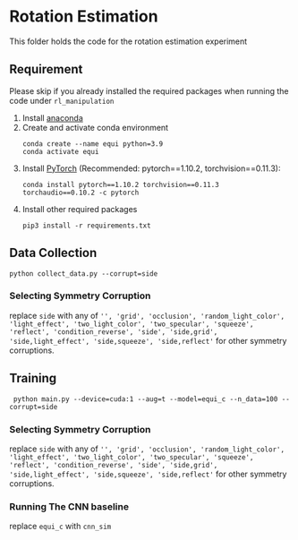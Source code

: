 # Rotation Estimation
This folder holds the code for the rotation estimation experiment
## Requirement
Please skip if you already installed the required packages when running the code under `rl_manipulation`
1. Install [anaconda](https://docs.conda.io/projects/conda/en/latest/user-guide/install/)
1. Create and activate conda environment
    ```
    conda create --name equi python=3.9
    conda activate equi
    ```
1. Install [PyTorch](https://pytorch.org/) (Recommended: pytorch==1.10.2, torchvision==0.11.3):
   ```
   conda install pytorch==1.10.2 torchvision==0.11.3 torchaudio==0.10.2 -c pytorch
   ```
1. Install other required packages 
   ```
   pip3 install -r requirements.txt
   ```
## Data Collection
`python collect_data.py --corrupt=side`
### Selecting Symmetry Corruption
replace `side` with any of
`'', 'grid', 'occlusion', 'random_light_color', 'light_effect', 'two_light_color', 'two_specular', 'squeeze', 'reflect', 'condition_reverse', 'side', 'side,grid', 'side,light_effect', 'side,squeeze', 'side,reflect'`
for other symmetry corruptions.

## Training
` python main.py --device=cuda:1 --aug=t --model=equi_c --n_data=100 --corrupt=side`
### Selecting Symmetry Corruption
replace `side` with any of
`'', 'grid', 'occlusion', 'random_light_color', 'light_effect', 'two_light_color', 'two_specular', 'squeeze', 'reflect', 'condition_reverse', 'side', 'side,grid', 'side,light_effect', 'side,squeeze', 'side,reflect'`
for other symmetry corruptions.
### Running The CNN baseline
replace `equi_c` with `cnn_sim`